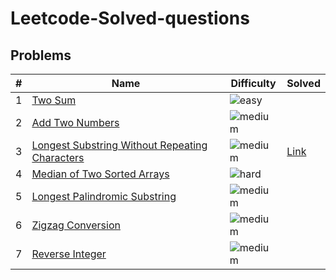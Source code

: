 # Leetcode-Solved-questions

## Problems
 **#** | **Name** | **Difficulty** | **Solved** 
---|---|---|---
 1 | [Two Sum](https://leetcode.com/problems/two-sum/) | ![easy](https://img.shields.io/badge/-Easy-green) |  
 2 | [Add Two Numbers](https://leetcode.com/problems/add-two-numbers/) | ![medium](https://img.shields.io/badge/-Medium-yellow) |  
 3 | [Longest Substring Without Repeating Characters](https://leetcode.com/problems/longest-substring-without-repeating-characters/) | ![medium](https://img.shields.io/badge/-Medium-yellow) | [Link](https://github.com/moizmoizmoiz/leetcode/blob/main/python3/_3.py)  
 4 | [Median of Two Sorted Arrays](https://leetcode.com/problems/median-of-two-sorted-arrays/) | ![hard](https://img.shields.io/badge/-Hard-red) |  
 5 | [Longest Palindromic Substring](https://leetcode.com/problems/longest-palindromic-substring/) | ![medium](https://img.shields.io/badge/-Medium-yellow) |  
 6 | [Zigzag Conversion](https://leetcode.com/problems/zigzag-conversion/) | ![medium](https://img.shields.io/badge/-Medium-yellow) |  
 7 | [Reverse Integer](https://leetcode.com/problems/reverse-integer/) | ![medium](https://img.shields.io/badge/-Medium-yellow) |  
